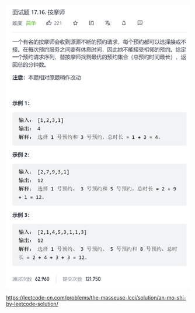![image-20211219223649356](image/image-20211219223649356.png)

https://leetcode-cn.com/problems/the-masseuse-lcci/solution/an-mo-shi-by-leetcode-solution/